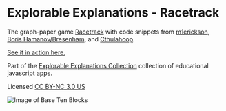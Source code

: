# Explorable Explanations - Racetrack #

The graph-paper game [Racetrack](https://en.wikipedia.org/wiki/Racetrack_(game)) with code snippets from [m1erickson](http://jsfiddle.net/m1erickson/sAFku/), [Boris Hamanov/Bresenham](https://stackoverflow.com/questions/4672279/bresenham-algorithm-in-javascript), and [Cthulahoop](https://codepen.io/Cthulahoop/pen/sxqpL).

[See it in action here.](http://ideonexus.github.io/Explorable-Explanations/math/racetrack/)

Part of the [Explorable Explanations Collection](http://ideonexus.github.io/Explorable-Explanations/) collection of educational javascript apps. 

Licensed [CC BY-NC 3.0 US](https://creativecommons.org/licenses/by-nc/3.0/us/)

![Image of Base Ten Blocks](http://ideonexus.github.io/Explorable-Explanations/images/racetrack.png)

